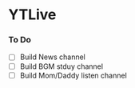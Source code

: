 # YTLive

### To Do
 - [ ] Build News channel
 - [ ] Build BGM stduy channel
 - [ ] Build Mom/Daddy listen channel
